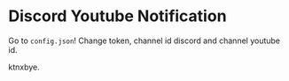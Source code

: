 # Discord Youtube Notification

Go to `config.json`! Change token, channel id discord and channel youtube id.

ktnxbye.
